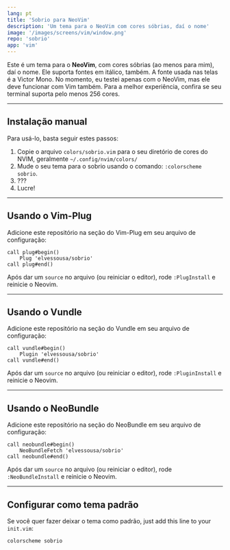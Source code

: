 ```yaml
---
lang: pt
title: 'Sobrio para NeoVim'
description: 'Um tema para o NeoVim com cores sóbrias, daí o nome'
image: '/images/screens/vim/window.png'
repo: 'sobrio'
app: 'vim'
---
```


Este é um tema para o **NeoVim**, com cores sóbrias (ao menos para mim), daí o nome. Ele suporta fontes em itálico, também. A fonte usada nas telas é a Victor Mono. No momento, eu testei apenas com o NeoVim, mas ele deve funcionar com Vim também. Para a melhor experiência, confira se seu terminal suporta pelo menos 256 cores.

---

## Instalação manual

Para usá-lo, basta seguir estes passos:

1. Copie o arquivo `colors/sobrio.vim` para o seu diretório de cores do NVIM, geralmente `~/.config/nvim/colors/`
2. Mude o seu tema para o sobrio usando o comando: `:colorscheme sobrio`.
3. ???
4. Lucre!

---

## Usando o Vim-Plug

Adicione este repositório na seção do Vim-Plug em seu arquivo de configuração:

```vim
call plug#begin()
	Plug 'elvessousa/sobrio'
call plug#end()
```

Após dar um `source` no arquivo (ou reiniciar o editor), rode `:PlugInstall` e reinicie o Neovim.

---

## Usando o Vundle

Adicione este repositório na seção do Vundle em seu arquivo de configuração:

```vim
call vundle#begin()
	Plugin 'elvessousa/sobrio'
call vundle#end()
```

Após dar um `source` no arquivo (ou reiniciar o editor), rode `:PluginInstall` e reinicie o Neovim.

---

## Usando o NeoBundle

Adicione este repositório na seção do NeoBundle em seu arquivo de configuração:

```vim
call neobundle#begin()
	NeoBundleFetch 'elvessousa/sobrio'
call neobundle#end()
```

Após dar um `source` no arquivo (ou reiniciar o editor), rode `:NeoBundleInstall` e reinicie o Neovim.

---

## Configurar como tema padrão

Se você quer fazer deixar o tema como padrão, just add this line to your `init.vim`:

```vim
colorscheme sobrio
```
